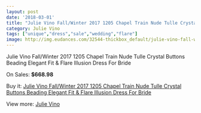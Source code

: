 ```yaml
---
layout: post
date: '2018-03-01'
title: "Julie Vino Fall/Winter 2017 1205 Chapel Train Nude Tulle Crystal Buttons Beading Elegant Fit & Flare Illusion Dress For Bride"
category: Julie Vino
tags: ["unique","dress","sale","wedding","flare"]
image: http://img.eudances.com/32544-thickbox_default/julie-vino-fall-winter-2017-1205-chapel-train-nude-tulle-crystal-buttons-beading-elegant-fit-flare-illusion-dress-for-bride.jpg
---
```

Julie Vino Fall/Winter 2017 1205 Chapel Train Nude Tulle Crystal Buttons Beading Elegant Fit & Flare Illusion Dress For Bride

On Sales: **$668.98**
<a href="https://www.eudances.com/en/julie-vino/10079-julie-vino-fall-winter-2017-1205-chapel-train-nude-tulle-crystal-buttons-beading-elegant-fit-flare-illusion-dress-for-bride.html"><amp-img layout="responsive" width="600" height="600" src="//img.eudances.com/32544-thickbox_default/julie-vino-fall-winter-2017-1205-chapel-train-nude-tulle-crystal-buttons-beading-elegant-fit-flare-illusion-dress-for-bride.jpg" alt="Julie Vino Fall/Winter 2017 1205 Chapel Train Nude Tulle Crystal Buttons Beading Elegant Fit & Flare Illusion Dress For Bride 0" /></a>
<a href="https://www.eudances.com/en/julie-vino/10079-julie-vino-fall-winter-2017-1205-chapel-train-nude-tulle-crystal-buttons-beading-elegant-fit-flare-illusion-dress-for-bride.html"><amp-img layout="responsive" width="600" height="600" src="//img.eudances.com/32549-thickbox_default/julie-vino-fall-winter-2017-1205-chapel-train-nude-tulle-crystal-buttons-beading-elegant-fit-flare-illusion-dress-for-bride.jpg" alt="Julie Vino Fall/Winter 2017 1205 Chapel Train Nude Tulle Crystal Buttons Beading Elegant Fit & Flare Illusion Dress For Bride 1" /></a>
<a href="https://www.eudances.com/en/julie-vino/10079-julie-vino-fall-winter-2017-1205-chapel-train-nude-tulle-crystal-buttons-beading-elegant-fit-flare-illusion-dress-for-bride.html"><amp-img layout="responsive" width="600" height="600" src="//img.eudances.com/32548-thickbox_default/julie-vino-fall-winter-2017-1205-chapel-train-nude-tulle-crystal-buttons-beading-elegant-fit-flare-illusion-dress-for-bride.jpg" alt="Julie Vino Fall/Winter 2017 1205 Chapel Train Nude Tulle Crystal Buttons Beading Elegant Fit & Flare Illusion Dress For Bride 2" /></a>
<a href="https://www.eudances.com/en/julie-vino/10079-julie-vino-fall-winter-2017-1205-chapel-train-nude-tulle-crystal-buttons-beading-elegant-fit-flare-illusion-dress-for-bride.html"><amp-img layout="responsive" width="600" height="600" src="//img.eudances.com/32547-thickbox_default/julie-vino-fall-winter-2017-1205-chapel-train-nude-tulle-crystal-buttons-beading-elegant-fit-flare-illusion-dress-for-bride.jpg" alt="Julie Vino Fall/Winter 2017 1205 Chapel Train Nude Tulle Crystal Buttons Beading Elegant Fit & Flare Illusion Dress For Bride 3" /></a>
<a href="https://www.eudances.com/en/julie-vino/10079-julie-vino-fall-winter-2017-1205-chapel-train-nude-tulle-crystal-buttons-beading-elegant-fit-flare-illusion-dress-for-bride.html"><amp-img layout="responsive" width="600" height="600" src="//img.eudances.com/32546-thickbox_default/julie-vino-fall-winter-2017-1205-chapel-train-nude-tulle-crystal-buttons-beading-elegant-fit-flare-illusion-dress-for-bride.jpg" alt="Julie Vino Fall/Winter 2017 1205 Chapel Train Nude Tulle Crystal Buttons Beading Elegant Fit & Flare Illusion Dress For Bride 4" /></a>
<a href="https://www.eudances.com/en/julie-vino/10079-julie-vino-fall-winter-2017-1205-chapel-train-nude-tulle-crystal-buttons-beading-elegant-fit-flare-illusion-dress-for-bride.html"><amp-img layout="responsive" width="600" height="600" src="//img.eudances.com/32545-thickbox_default/julie-vino-fall-winter-2017-1205-chapel-train-nude-tulle-crystal-buttons-beading-elegant-fit-flare-illusion-dress-for-bride.jpg" alt="Julie Vino Fall/Winter 2017 1205 Chapel Train Nude Tulle Crystal Buttons Beading Elegant Fit & Flare Illusion Dress For Bride 5" /></a>

Buy it: [Julie Vino Fall/Winter 2017 1205 Chapel Train Nude Tulle Crystal Buttons Beading Elegant Fit & Flare Illusion Dress For Bride](https://www.eudances.com/en/julie-vino/10079-julie-vino-fall-winter-2017-1205-chapel-train-nude-tulle-crystal-buttons-beading-elegant-fit-flare-illusion-dress-for-bride.html "Julie Vino Fall/Winter 2017 1205 Chapel Train Nude Tulle Crystal Buttons Beading Elegant Fit & Flare Illusion Dress For Bride")

View more: [Julie Vino](https://www.eudances.com/en/100-julie-vino "Julie Vino")